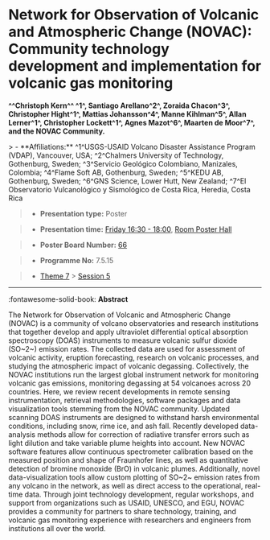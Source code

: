 # Network for Observation of Volcanic and Atmospheric Change (NOVAC): Community technology development and implementation for volcanic gas monitoring

**^^Christoph Kern^^ ^1^, Santiago Arellano^2^, Zoraida Chacon^3^, Christopher Hight^1^, Mattias Johansson^4^, Manne Kihlman^5^, Allan Lerner^1^, Christopher Lockett^1^, Agnes Mazot^6^, Maarten de Moor^7^, and the NOVAC Community.**

<!-- more -->> - **Affiliations:** ^1^USGS-USAID Volcano Disaster Assistance Program (VDAP), Vancouver, USA; ^2^Chalmers University of Technology, Gothenburg, Sweden; ^3^Servicio Geológico Colombiano, Manizales, Colombia; ^4^Flame Soft AB, Gothenburg, Sweden; ^5^KEDU AB, Gothenburg, Sweden; ^6^GNS Science, Lower Hutt, New Zealand; ^7^El Observatorio Vulcanológico y Sismológico de Costa Rica, Heredia, Costa Rica

> - **Presentation type:** Poster

> - **Presentation time:** [Friday 16:30 - 18:00](../sessions_comparison.md#__tabbed_4_6), [Room Poster Hall](../maps_venue.md#__tabbed_1_1)

> - **Poster Board Number:** [66](../map_poster_boards.md#friday)

> - **Programme No:** 7.5.15

> - [Theme 7](../theme7.md) > [Session 5](../sessions/session-7-5.md)

--- 

:fontawesome-solid-book: **Abstract**

The Network for Observation of Volcanic and Atmospheric Change (NOVAC) is a community of volcano observatories and research institutions that together develop and apply ultraviolet differential optical absorption spectroscopy (DOAS) instruments to measure volcanic sulfur dioxide (SO~2~) emission rates. The collected data are used for assessment of volcanic activity, eruption forecasting, research on volcanic processes, and studying the atmospheric impact of volcanic degassing. Collectively, the NOVAC institutions run the largest global instrument network for monitoring volcanic gas emissions, monitoring degassing at 54 volcanoes across 20 countries. Here, we review recent developments in remote sensing instrumentation, retrieval methodologies, software packages and data visualization tools stemming from the NOVAC community. Updated scanning DOAS instruments are designed to withstand harsh environmental conditions, including snow, rime ice, and ash fall. Recently developed data-analysis methods allow for correction of radiative transfer errors such as light dilution and take variable plume heights into account. New NOVAC software features allow continuous spectrometer calibration based on the measured position and shape of Fraunhofer lines, as well as quantitative detection of bromine monoxide (BrO) in volcanic plumes. Additionally, novel data-visualization tools allow custom plotting of SO~2~ emission rates from any volcano in the network, as well as direct access to the operational, real-time data. Through joint technology development, regular workshops, and support from organizations such as USAID, UNESCO, and EGU, NOVAC provides a community for partners to share technology, training, and volcanic gas monitoring experience with researchers and engineers from institutions all over the world.

